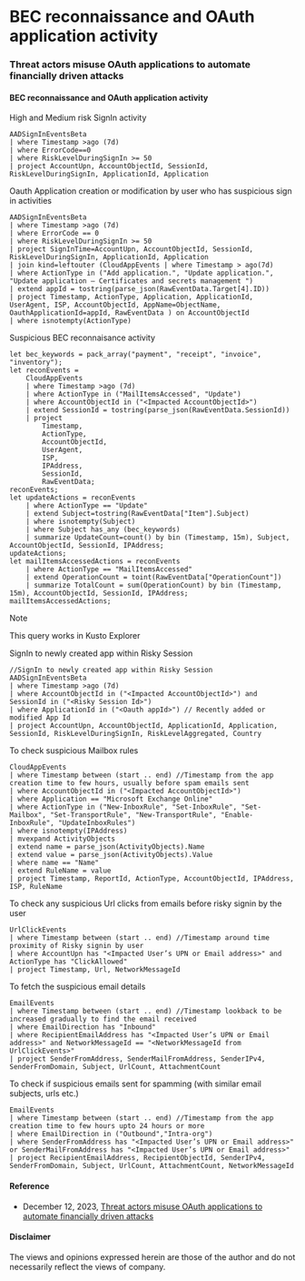 # BEC reconnaissance and OAuth application activity

 ### Threat actors misuse OAuth applications to automate financially driven attacks

#### BEC reconnaissance and OAuth application activity

High and Medium risk SignIn activity
```kusto
AADSignInEventsBeta
| where Timestamp >ago (7d)
| where ErrorCode==0
| where RiskLevelDuringSignIn >= 50
| project AccountUpn, AccountObjectId, SessionId, RiskLevelDuringSignIn, ApplicationId, Application
```

Oauth Application creation or modification by user who has suspicious sign in activities
```kusto
AADSignInEventsBeta
| where Timestamp >ago (7d)
| where ErrorCode == 0
| where RiskLevelDuringSignIn >= 50
| project SignInTime=AccountUpn, AccountObjectId, SessionId, RiskLevelDuringSignIn, ApplicationId, Application
| join kind=leftouter (CloudAppEvents | where Timestamp > ago(7d)
| where ActionType in ("Add application.", "Update application.", "Update application – Certificates and secrets management ")
| extend appId = tostring(parse_json(RawEventData.Target[4].ID))
| project Timestamp, ActionType, Application, ApplicationId, UserAgent, ISP, AccountObjectId, AppName=ObjectName, OauthApplicationId=appId, RawEventData ) on AccountObjectId
| where isnotempty(ActionType)
```

Suspicious BEC reconnaisance activity
```kusto 
let bec_keywords = pack_array("payment", "receipt", "invoice", "inventory"); 
let reconEvents = 
    CloudAppEvents
    | where Timestamp >ago (7d)
    | where ActionType in ("MailItemsAccessed", "Update")
    | where AccountObjectId in ("<Impacted AccountObjectId>")
    | extend SessionId = tostring(parse_json(RawEventData.SessionId))
    | project
        Timestamp,
        ActionType,
        AccountObjectId,
        UserAgent,
        ISP,
        IPAddress,
        SessionId,
        RawEventData;
reconEvents;
let updateActions = reconEvents
    | where ActionType == "Update" 
    | extend Subject=tostring(RawEventData["Item"].Subject)
    | where isnotempty(Subject)
    | where Subject has_any (bec_keywords)
    | summarize UpdateCount=count() by bin (Timestamp, 15m), Subject, AccountObjectId, SessionId, IPAddress;
updateActions;
let mailItemsAccessedActions = reconEvents 
    | where ActionType == "MailItemsAccessed" 
    | extend OperationCount = toint(RawEventData["OperationCount"])
    | summarize TotalCount = sum(OperationCount) by bin (Timestamp, 15m), AccountObjectId, SessionId, IPAddress;
mailItemsAccessedActions;
```
> [!Note]
> This query works in Kusto Explorer

SignIn to newly created app within Risky Session
```kusto
//SignIn to newly created app within Risky Session
AADSignInEventsBeta
| where Timestamp >ago (7d) 
| where AccountObjectId in ("<Impacted AccountObjectId>") and SessionId in ("<Risky Session Id>")
| where ApplicationId in ("<Oauth appId>") // Recently added or modified App Id
| project AccountUpn, AccountObjectId, ApplicationId, Application, SessionId, RiskLevelDuringSignIn, RiskLevelAggregated, Country
```

To check suspicious Mailbox rules
```kusto
CloudAppEvents
| where Timestamp between (start .. end) //Timestamp from the app creation time to few hours, usually before spam emails sent
| where AccountObjectId in ("<Impacted AccountObjectId>")
| where Application == "Microsoft Exchange Online"
| where ActionType in ("New-InboxRule", "Set-InboxRule", "Set-Mailbox", "Set-TransportRule", "New-TransportRule", "Enable-InboxRule", "UpdateInboxRules")
| where isnotempty(IPAddress)
| mvexpand ActivityObjects
| extend name = parse_json(ActivityObjects).Name
| extend value = parse_json(ActivityObjects).Value
| where name == "Name"
| extend RuleName = value 
| project Timestamp, ReportId, ActionType, AccountObjectId, IPAddress, ISP, RuleName
```

To check any suspicious Url clicks from emails before risky signin by the user
```kusto
UrlClickEvents
| where Timestamp between (start .. end) //Timestamp around time proximity of Risky signin by user
| where AccountUpn has "<Impacted User’s UPN or Email address>" and ActionType has "ClickAllowed"
| project Timestamp, Url, NetworkMessageId
```

To fetch the suspicious email details
```kusto
EmailEvents
| where Timestamp between (start .. end) //Timestamp lookback to be increased gradually to find the email received
| where EmailDirection has "Inbound"
| where RecipientEmailAddress has "<Impacted User’s UPN or Email address>" and NetworkMessageId == "<NetworkMessageId from UrlClickEvents>"
| project SenderFromAddress, SenderMailFromAddress, SenderIPv4, SenderFromDomain, Subject, UrlCount, AttachmentCount
```  
     
To check if suspicious emails sent for spamming (with similar email subjects, urls etc.)
```kusto
EmailEvents
| where Timestamp between (start .. end) //Timestamp from the app creation time to few hours upto 24 hours or more
| where EmailDirection in ("Outbound","Intra-org")
| where SenderFromAddress has "<Impacted User’s UPN or Email address>"  or SenderMailFromAddress has "<Impacted User’s UPN or Email address>"
| project RecipientEmailAddress, RecipientObjectId, SenderIPv4, SenderFromDomain, Subject, UrlCount, AttachmentCount, NetworkMessageId
```

#### Reference
- December 12, 2023, [Threat actors misuse OAuth applications to automate financially driven attacks](https://www.microsoft.com/en-us/security/blog/2023/12/12/threat-actors-misuse-oauth-applications-to-automate-financially-driven-attacks/)

#### Disclaimer
The views and opinions expressed herein are those of the author and do not necessarily reflect the views of company.
